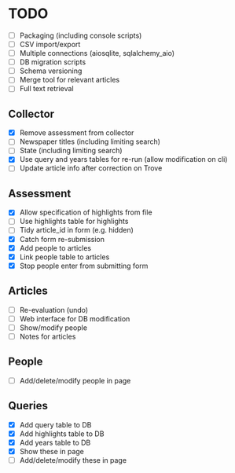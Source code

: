 # TODO

- [ ] Packaging (including console scripts)
- [ ] CSV import/export
- [ ] Multiple connections (aiosqlite, sqlalchemy_aio)
- [ ] DB migration scripts
- [ ] Schema versioning
- [ ] Merge tool for relevant articles
- [ ] Full text retrieval

## Collector

- [x] Remove assessment from collector
- [ ] Newspaper titles (including limiting search)
- [ ] State (including limiting search)
- [x] Use query and years tables for re-run (allow modification on cli)
- [ ] Update article info after correction on Trove

## Assessment

- [x] Allow specification of highlights from file
- [ ] Use highlights table for highlights
- [ ] Tidy article_id in form (e.g. hidden)
- [x] Catch form re-submission
- [x] Add people to articles
- [x] Link people table to articles
- [x] Stop people enter from submitting form

## Articles

- [ ] Re-evaluation (undo)
- [ ] Web interface for DB modification
- [ ] Show/modify people
- [ ] Notes for articles

## People

- [ ] Add/delete/modify people in page

## Queries

- [x] Add query table to DB
- [x] Add highlights table to DB
- [x] Add years table to DB
- [x] Show these in page
- [ ] Add/delete/modify these in page